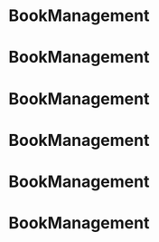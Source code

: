 # BookManagement
# BookManagement
# BookManagement
# BookManagement
# BookManagement
# BookManagement
